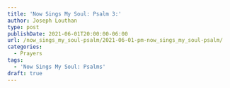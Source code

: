 ```yaml
---
title: 'Now Sings My Soul: Psalm 3:'
author: Joseph Louthan
type: post
publishDate: 2021-06-01T20:00:00-06:00
url: /now_sings_my_soul-psalm/2021-06-01-pm-now_sings_my_soul-psalm/
categories:
  - Prayers
tags:
  - 'Now Sings My Soul: Psalms'
draft: true
---
```

<pre>
<div style="font-variant: small-caps;">

</div>

</pre>
